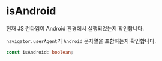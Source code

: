 # isAndroid

현재 JS 런타임이 Android 환경에서 실행되었는지 확인합니다.

`navigator.userAgent`가 `Android` 문자열을 포함하는지 확인합니다.

```typescript
const isAndroid: boolean;
```
